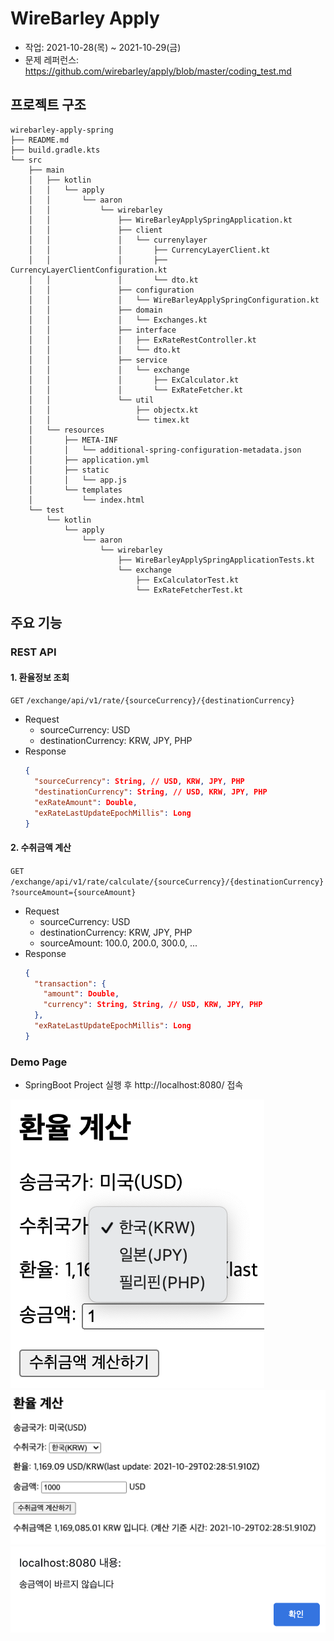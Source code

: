# WireBarley Apply
* 작업: 2021-10-28(목) ~ 2021-10-29(금)
* 문제 레퍼런스: https://github.com/wirebarley/apply/blob/master/coding_test.md

## 프로젝트 구조

```
wirebarley-apply-spring
├── README.md
├── build.gradle.kts
└── src
    ├── main
    │   ├── kotlin
    │   │   └── apply
    │   │       └── aaron
    │   │           └── wirebarley
    │   │               ├── WireBarleyApplySpringApplication.kt
    │   │               ├── client
    │   │               │   └── currenylayer
    │   │               │       ├── CurrencyLayerClient.kt
    │   │               │       ├── CurrencyLayerClientConfiguration.kt
    │   │               │       └── dto.kt
    │   │               ├── configuration
    │   │               │   └── WireBarleyApplySpringConfiguration.kt
    │   │               ├── domain
    │   │               │   └── Exchanges.kt
    │   │               ├── interface
    │   │               │   ├── ExRateRestController.kt
    │   │               │   └── dto.kt
    │   │               ├── service
    │   │               │   └── exchange
    │   │               │       ├── ExCalculator.kt
    │   │               │       └── ExRateFetcher.kt
    │   │               └── util
    │   │                   ├── objectx.kt
    │   │                   └── timex.kt
    │   └── resources
    │       ├── META-INF
    │       │   └── additional-spring-configuration-metadata.json
    │       ├── application.yml
    │       ├── static
    │       │   └── app.js
    │       └── templates
    │           └── index.html
    └── test
        └── kotlin
            └── apply
                └── aaron
                    └── wirebarley
                        ├── WireBarleyApplySpringApplicationTests.kt
                        └── exchange
                            ├── ExCalculatorTest.kt
                            └── ExRateFetcherTest.kt
```

## 주요 기능
### REST API

#### 1. 환율정보 조회
`GET` `/exchange/api/v1/rate/{sourceCurrency}/{destinationCurrency}`
* Request
    * sourceCurrency: USD
    * destinationCurrency: KRW, JPY, PHP
* Response
    ```json
    {
      "sourceCurrency": String, // USD, KRW, JPY, PHP
      "destinationCurrency": String, // USD, KRW, JPY, PHP
      "exRateAmount": Double,
      "exRateLastUpdateEpochMillis": Long
    }
    ``` 

#### 2. 수취금액 계산
`GET` `/exchange/api/v1/rate/calculate/{sourceCurrency}/{destinationCurrency}?sourceAmount={sourceAmount}`
* Request
    * sourceCurrency: USD
    * destinationCurrency: KRW, JPY, PHP
    * sourceAmount: 100.0, 200.0, 300.0, ...
* Response
    ```json
    {
      "transaction": {
        "amount": Double,
        "currency": String, String, // USD, KRW, JPY, PHP
      },
      "exRateLastUpdateEpochMillis": Long
    }
    ``` 

### Demo Page
* SpringBoot Project 실행 후 http://localhost:8080/ 접속

![img01](./docs/img01.png)
![img02](./docs/img02.png)
![img03](./docs/img03.png)
